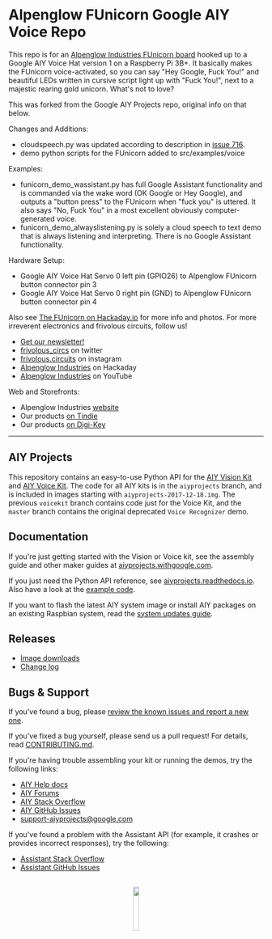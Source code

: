 # Alpenglow FUnicorn Google AIY Voice Repo

This repo is for an [Alpenglow Industries FUnicorn board][alpenglow-funicorn] hooked up to a Google AIY Voice Hat version 1 on a Raspberry Pi 3B+.  It basically makes the FUnicorn voice-activated, so you can say "Hey Google, Fuck You!" and beautiful LEDs written in cursive script light up with "Fuck You!", next to a majestic rearing gold unicorn.  What's not to love?

This was forked from the Google AIY Projects repo, original info on that below.

Changes and Additions:
* cloudspeech.py was updated according to description in [issue 716][issue-716].
* demo python scripts for the FUnicorn added to src/examples/voice

Examples:
* funicorn_demo_wassistant.py has full Google Assistant functionality and is commanded via the wake word (OK Google or Hey Google), and outputs a "button press" to the FUnicorn when "fuck you" is uttered.  It also says "No, Fuck You" in a most excellent obviously computer-generated voice.
* funicorn_demo_alwayslistening.py is solely a cloud speech to text demo that is always listening and interpreting.  There is no Google Assistant functionality.

Hardware Setup:
* Google AIY Voice Hat Servo 0 left pin (GPIO26) to Alpenglow FUnicorn button connector pin 3
* Google AIY Voice Hat Servo 0 right pin (GND) to Alpenglow FUnicorn button connector pin 4

Also see [The FUnicorn on Hackaday.io][funicorn-hackaday] for more info and photos.
For more irreverent electronics and frivolous circuits, follow us!
* [Get our newsletter!][newsletter]
* [frivolous_circs][twitter] on twitter
* [frivolous.circuits][instagram] on instagram
* [Alpenglow Industries][hackaday] on Hackaday
* [Alpenglow Industries][youtube] on YouTube

Web and Storefronts:
* Alpenglow Industries [website][alpenglowindustries.com]
* Our products [on Tindie][tindie]
* Our products [on Digi-Key][digikey]

--------

## AIY Projects

This repository contains an easy-to-use Python API for the [AIY Vision Kit][aiy-vision]
and [AIY Voice Kit][aiy-voice]. The code for all AIY kits is in the `aiyprojects` branch,
and is included in images starting with `aiyprojects-2017-12-18.img`.
The previous `voicekit` branch contains code just for the Voice Kit, and the
`master` branch contains the original deprecated `Voice Recognizer` demo.

## Documentation

If you're just getting started with the Vision or Voice kit, see the
assembly guide and other maker guides at [aiyprojects.withgoogle.com].

If you just need the Python API reference, see [aiyprojects.readthedocs.io].
Also have a look at the [example code][aiy-github-examples].

If you want to flash the latest AIY system image or install AIY packages on an existing
Raspbian system, read the [system updates guide][HACKING.md].

## Releases

* [Image downloads][downloads]
* [Change log][changelog]

## Bugs & Support

If you've found a bug, please [review the known issues and report a new one][aiy-github-issues].

If you've fixed a bug yourself, please send us a pull request!
For details, read [CONTRIBUTING.md].

If you're having trouble assembling your kit or running the demos, try the following links:

* [AIY Help docs][help-docs]
* [AIY Forums][aiy-forums]
* [AIY Stack Overflow][aiy-stack-overflow]
* [AIY GitHub Issues][aiy-github-issues]
* support-aiyprojects@google.com

If you've found a problem with the Assistant API (for example, it crashes
or provides incorrect responses), try the following:

* [Assistant Stack Overflow][assistant-stack-overflow]
* [Assistant GitHub Issues][assistant-github-issues]

##

<p align="center">
  <img width="15%" src="https://aiyprojects.withgoogle.com/static/images/icons/aiy-circular-logo.svg">
</p>

[newsletter]: https://www.alpenglowindustries.com/newsletter.html
[twitter]: https://twitter.com/frivolous_circs
[instagram]: https://www.instagram.com/frivolous.circuits/
[hackaday]: https://hackaday.io/alpenglow
[youtube]: https://www.youtube.com/alpenglowindustries
[alpenglowindustries.com]: https://www.alpenglowindustries.com/
[tindie]: https://www.tindie.com/stores/alpenglow/
[digikey]: https://www.digikey.com/en/products/result?s=N4IgTCBcDaIIYBsAOBTAdgcwQewO4gF0BfIA
[alpenglow-funicorn]: https://www.tindie.com/products/alpenglow/the-funicorn/
[issue-716]: https://github.com/google/aiyprojects-raspbian/issues/716
[funicorn-hackaday]: https://hackaday.io/project/173726-the-funicorn

[HACKING.md]: HACKING.md
[CONTRIBUTING.md]: CONTRIBUTING.md
[downloads]: https://github.com/google/aiyprojects-raspbian/releases
[changelog]: CHANGES.md

[aiyprojects.withgoogle.com]: https://aiyprojects.withgoogle.com
[aiyprojects.readthedocs.io]: https://aiyprojects.readthedocs.io
[aiy-vision]: https://aiyprojects.withgoogle.com/vision/
[aiy-voice]: https://aiyprojects.withgoogle.com/voice/

[help-docs]: https://aiyprojects.withgoogle.com/help
[aiy-forums]: https://www.raspberrypi.org/forums/viewforum.php?f=114
[aiy-stack-overflow]: https://stackoverflow.com/questions/tagged/google-aiy
[aiy-github-issues]: https://github.com/google/aiyprojects-raspbian/issues
[aiy-github-examples]: https://github.com/google/aiyprojects-raspbian/tree/aiyprojects/src/examples

[assistant-stack-overflow]: https://stackoverflow.com/questions/tagged/google-assistant-sdk
[assistant-github-issues]: https://github.com/googlesamples/assistant-sdk-python/issues
